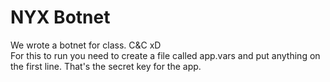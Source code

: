 NYX Botnet
==========
We wrote a botnet for class. C&C xD<br>
For this to run you need to create a file called app.vars and put anything on the first line. That's the secret key for the app.<br>

